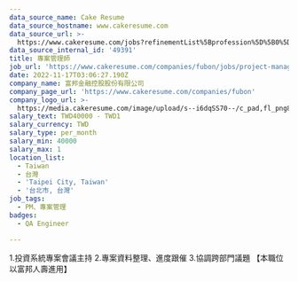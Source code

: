 ```yaml
---
data_source_name: Cake Resume
data_source_hostname: www.cakeresume.com
data_source_url: >-
  https://www.cakeresume.com/jobs?refinementList%5Bprofession%5D%5B0%5D=engineering_qa-engineer&refinementList%5Bsalary_type%5D=per_month&refinementList%5Bsalary_currency%5D=TWD&range%5Bsalary_range%5D%5Bmax%5D=600000
data_source_internal_id: '49391'
title: 專案管理師
job_url: 'https://www.cakeresume.com/companies/fubon/jobs/project-manager-319347'
date: 2022-11-17T03:06:27.190Z
company_name: 富邦金融控股股份有限公司
company_page_url: 'https://www.cakeresume.com/companies/fubon'
company_logo_url: >-
  https://media.cakeresume.com/image/upload/s--i6dqSS70--/c_pad,fl_png8,h_200,w_200/v1597979911/i3ykgneo014vb1lxnydy.png
salary_text: TWD40000 - TWD1
salary_currency: TWD
salary_type: per_month
salary_min: 40000
salary_max: 1
location_list:
  - Taiwan
  - 台灣
  - 'Taipei City, Taiwan'
  - '台北市, 台灣'
job_tags:
  - PM、專案管理
badges:
  - QA Engineer

---
```


1.投資系統專案會議主持 2.專案資料整理、進度跟催 3.協調跨部門議題 【本職位以富邦人壽進用】